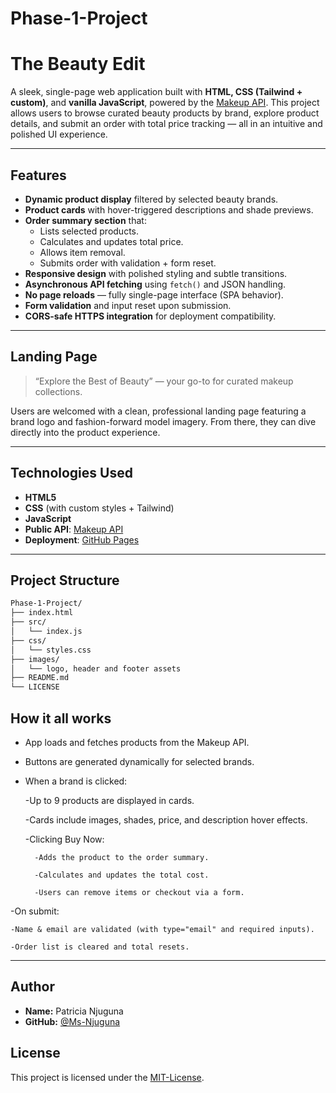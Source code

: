 # Phase-1-Project

# The Beauty Edit

A sleek, single-page web application built with **HTML, CSS (Tailwind + custom)**, and **vanilla JavaScript**, powered by the [Makeup API](https://makeup-api.herokuapp.com/). This project allows users to browse curated beauty products by brand, explore product details, and submit an order with total price tracking — all in an intuitive and polished UI experience.

---

## Features

- **Dynamic product display** filtered by selected beauty brands.
- **Product cards** with hover-triggered descriptions and shade previews.
- **Order summary section** that:
  - Lists selected products.
  - Calculates and updates total price.
  - Allows item removal.
  - Submits order with validation + form reset.
- **Responsive design** with polished styling and subtle transitions.
- **Asynchronous API fetching** using `fetch()` and JSON handling.
- **No page reloads** — fully single-page interface (SPA behavior).
- **Form validation** and input reset upon submission.
- **CORS-safe HTTPS integration** for deployment compatibility.

---

## Landing Page

> “Explore the Best of Beauty” — your go-to for curated makeup collections.

Users are welcomed with a clean, professional landing page featuring a brand logo and fashion-forward model imagery. From there, they can dive directly into the product experience.

---

## Technologies Used

- **HTML5**
- **CSS** (with custom styles + Tailwind)
- **JavaScript**
- **Public API**: [Makeup API](https://makeup-api.herokuapp.com/)
- **Deployment**: [GitHub Pages](https://ms-njuguna.github.io/Phase-1-Project/)

---

## Project Structure

```bash
Phase-1-Project/
├── index.html
├── src/
│   └── index.js
├── css/
│   └── styles.css
├── images/
│   └── logo, header and footer assets
├── README.md
└── LICENSE

```

## How it all works

- App loads and fetches products from the Makeup API.

- Buttons are generated dynamically for selected brands.

- When a brand is clicked:

    -Up to 9 products are displayed in cards.

    -Cards include images, shades, price, and description hover effects.

    -Clicking Buy Now:

        -Adds the product to the order summary.

        -Calculates and updates the total cost.

        -Users can remove items or checkout via a form.

-On submit:

    -Name & email are validated (with type="email" and required inputs).

    -Order list is cleared and total resets.



---

## Author

- **Name:** Patricia Njuguna
- **GitHub:** [@Ms-Njuguna](https://github.com/Ms-Njuguna)


## License

This project is licensed under the [MIT-License](LICENSE).